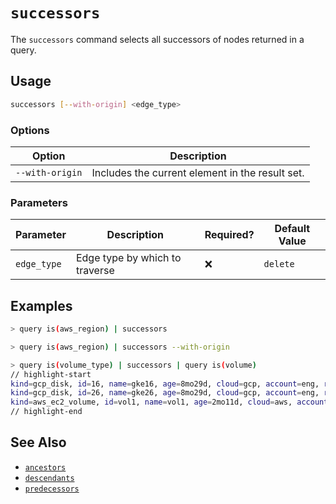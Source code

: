 # `successors`

The `successors` command selects all successors of nodes returned in a query.

## Usage

```bash
successors [--with-origin] <edge_type>
```

### Options

| Option          | Description                                     |
| --------------- | ----------------------------------------------- |
| `--with-origin` | Includes the current element in the result set. |

### Parameters

| Parameter   | Description                    | Required? | Default Value |
| ----------- | ------------------------------ | --------- | ------------- |
| `edge_type` | Edge type by which to traverse | ❌        | `delete`      |

## Examples

```bash title="Equivalent to query is(aws_region) -->"
> query is(aws_region) | successors
```

```bash title="Equivalent to query is(aws_region) -[0:1]->"
> query is(aws_region) | successors --with-origin
```

```bash
> query is(volume_type) | successors | query is(volume)
// highlight-start
kind=gcp_disk, id=16, name=gke16, age=8mo29d, cloud=gcp, account=eng, region=us-west1, zone=us-west1-a
kind=gcp_disk, id=26, name=gke26, age=8mo29d, cloud=gcp, account=eng, region=us-west1, zone=us-west1-a
kind=aws_ec2_volume, id=vol1, name=vol1, age=2mo11d, cloud=aws, account=insights, region=us-west-2
// highlight-end
```

## See Also

- [`ancestors`](./ancestors.md)
- [`descendants`](./descendants.md)
- [`predecessors`](./predecessors.md)
